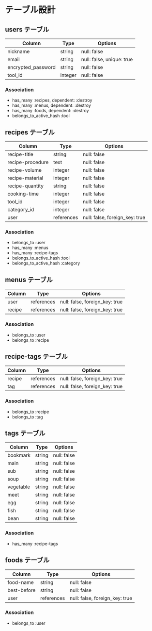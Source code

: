 # テーブル設計

## users テーブル

| Column             | Type    | Options                   |
| ------------------ | ------- | ------------------------- |
| nickname           | string  | null: false               |
| email              | string  | null: false, unique: true |
| encrypted_password | string  | null: false               |
| tool_id            | integer | null: false               |

### Association

- has_many :recipes, dependent: :destroy
- has_many :menus,   dependent: :destroy
- has_many :foods,   dependent: :destroy
- belongs_to_active_hash :tool


## recipes テーブル

| Column            | Type       | Options                        |
| ----------------- | ---------- | ------------------------------ |
| recipe-title      | string     | null: false                    |
| recipe-procedure  | text       | null: false                    |
| recipe-volume     | integer    | null: false                    |
| recipe-material   | integer    | null: false                    |
| recipe-quantity   | string     | null: false                    |
| cooking-time      | integer    | null: false                    |
| tool_id           | integer    | null: false                    |
| category_id       | integer    | null: false                    |
| user              | references | null: false, foreign_key: true |

### Association

- belongs_to :user
- has_many   :menus
- has_many   :recipe-tags
- belongs_to_active_hash :tool
- belongs_to_active_hash :category


## menus テーブル

| Column   | Type       | Options                        |
| -------- | ---------- | ------------------------------ |
| user     | references | null: false, foreign_key: true |
| recipe   | references | null: false, foreign_key: true |

### Association

- belongs_to :user
- belongs_to :recipe


## recipe-tags テーブル

| Column   | Type       | Options                        |
| -------- | ---------- | ------------------------------ |
| recipe   | references | null: false, foreign_key: true |
| tag      | references | null: false, foreign_key: true |

### Association

- belongs_to :recipe
- belongs_to :tag


## tags テーブル

| Column     | Type     | Options        |
| ---------- | -------- | -------------- |
| bookmark   | string   | null: false    |
| main       | string   | null: false    |
| sub        | string   | null: false    |
| soup       | string   | null: false    |
| vegetable  | string   | null: false    |
| meet       | string   | null: false    |
| egg        | string   | null: false    |
| fish       | string   | null: false    |
| bean       | string   | null: false    |

### Association

- has_many   :recipe-tags


## foods テーブル

| Column      | Type       | Options                        |
| ----------- | ---------- | ------------------------------ |
| food-name   | string     | null: false                    |
| best-before | string     | null: false                    |
| user        | references | null: false, foreign_key: true |

### Association

- belongs_to :user
